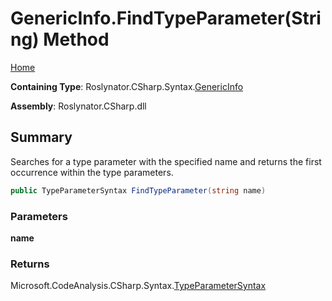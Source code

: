 <a name="_top"></a>

# GenericInfo\.FindTypeParameter\(String\) Method

[Home](../../../../../README.md#_top)

**Containing Type**: Roslynator\.CSharp\.Syntax\.[GenericInfo](../README.md#_top)

**Assembly**: Roslynator\.CSharp\.dll

## Summary

Searches for a type parameter with the specified name and returns the first occurrence within the type parameters\.

```csharp
public TypeParameterSyntax FindTypeParameter(string name)
```

### Parameters

**name**

### Returns

Microsoft\.CodeAnalysis\.CSharp\.Syntax\.[TypeParameterSyntax](https://docs.microsoft.com/en-us/dotnet/api/microsoft.codeanalysis.csharp.syntax.typeparametersyntax)

